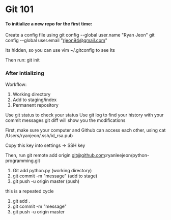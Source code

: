 # Git 101

#### To initialize a new repo for the first time:
Create a config file using
git config --global user.name "Ryan Jeon"
git config --global user.email "rjeon94@gmail.com"

Its hidden, so you can use vim ~/.gitconfig to see Its

Then run:
git init

### After intializing
Workflow:
1. Working directory 
2. Add to staging/index
3. Permanent repository 

Use git status to check your status
Use git log to find your history with your commit messages
git diff will show you the modifications 

First, make sure your computer and Github can access each other, using
 cat /Users/ryanjeon/.ssh/id_rsa.pub

Copy this key into settings -> SSH key

Then, run 
git remote add origin git@github.com:ryanleejeon/python-programming.git


1. Git add python.py (working directory)
2. git commit -m "message" (add to stage)
3. git push -u origin master (push)

this is a repeated cycle
1. git add .
2. git commit -m "message"
3. git push -u origin master



